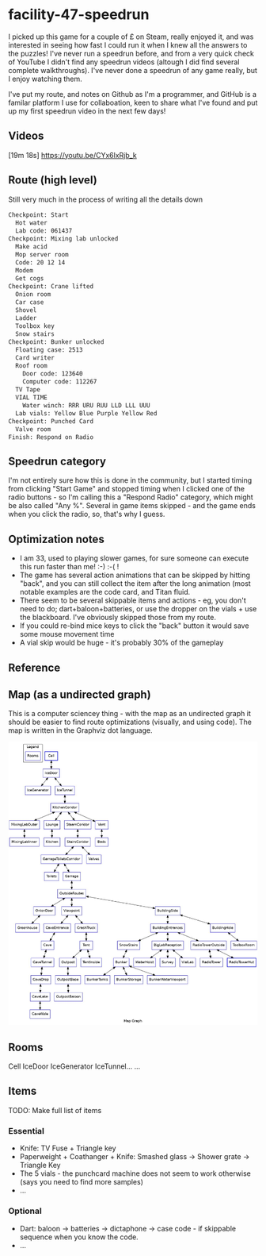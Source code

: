 # facility-47-speedrun

I picked up this game for a couple of £ on Steam, really enjoyed it, and was interested in seeing how fast I could run it when I knew all the answers to the puzzles! I've never run a speedrun before, and from a very quick check of YouTube I didn't find any speedrun videos (altough I did find several complete walkthroughs). I've never done a speedrun of any game really, but I enjoy watching them. 

I've put my route, and notes on Github as I'm a programmer, and GitHub is a familar platform I use for collaboation, keen to share what I've found and put up my first speedrun video in the next few days!

## Videos

[19m 18s] https://youtu.be/CYx6lxRjb_k

## Route (high level)

Still very much in the process of writing all the details down

```
Checkpoint: Start
  Hot water
  Lab code: 061437
Checkpoint: Mixing lab unlocked
  Make acid
  Mop server room
  Code: 20 12 14
  Modem
  Get cogs
Checkpoint: Crane lifted
  Onion room
  Car case
  Shovel
  Ladder
  Toolbox key
  Snow stairs
Checkpoint: Bunker unlocked
  Floating case: 2513
  Card writer
  Roof room
    Door code: 123640
    Computer code: 112267
  TV Tape
  VIAL TIME
    Water winch: RRR URU RUU LLD LLL UUU
  Lab vials: Yellow Blue Purple Yellow Red
Checkpoint: Punched Card
  Valve room
Finish: Respond on Radio
```

## Speedrun category

I'm not entirely sure how this is done in the community, but I started timing from clicking "Start Game" and stopped timing when I clicked one of the radio buttons - so I'm calling this a "Respond Radio" category, which might be also called "Any %". Several in game items skipped - and the game ends when you click the radio, so, that's why I guess.

## Optimization notes

* I am 33, used to playing slower games, for sure someone can execute this run faster than me! :-) :-( ! 
* The game has several action animations that can be skipped by hitting "back", and you can still collect the item after the long animation (most notable examples are the code card, and Titan fluid. 
* There seem to be several skippable items and actions - eg, you don't need to do; dart+baloon+batteries, or use the dropper on the vials + use the blackboard. I've obviously skipped those from my route. 
* If you could re-bind mice keys to click the "back" button it would save some mouse movement time
* A vial skip would be huge - it's probably 30% of the gameplay

## Reference

## Map (as a undirected graph) 

This is a computer sciencey thing - with the map as an undirected graph it should be easier to find route optimizations (visually, and using code). The map is written in the Graphviz dot language. 

![map.jpg](map.jpg)

## Rooms

Cell 
IceDoor
IceGenerator
IceTunnel...
...

## Items

TODO: Make full list of items

### Essential

* Knife: TV Fuse + Triangle key
* Paperweight + Coathanger + Knife: Smashed glass -> Shower grate -> Triangle Key
* The 5 vials - the punchcard machine does not seem to work otherwise (says you need to find more samples)
* ...

### Optional

* Dart: baloon -> batteries -> dictaphone -> case code - if skippable sequence when you know the code.
* ...
